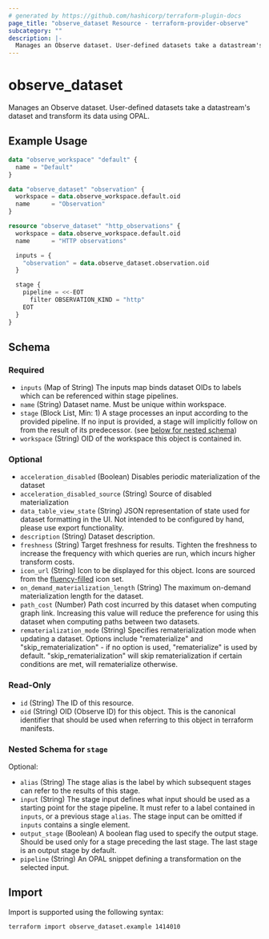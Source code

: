 ```yaml
---
# generated by https://github.com/hashicorp/terraform-plugin-docs
page_title: "observe_dataset Resource - terraform-provider-observe"
subcategory: ""
description: |-
  Manages an Observe dataset. User-defined datasets take a datastream's dataset and transform its data using OPAL.
---
```

# observe_dataset

Manages an Observe dataset. User-defined datasets take a datastream's dataset and transform its data using OPAL.
## Example Usage
```terraform
data "observe_workspace" "default" {
  name = "Default"
}

data "observe_dataset" "observation" {
  workspace = data.observe_workspace.default.oid
  name      = "Observation"
}

resource "observe_dataset" "http_observations" {
  workspace = data.observe_workspace.default.oid
  name      = "HTTP observations"

  inputs = {
    "observation" = data.observe_dataset.observation.oid
  }

  stage {
    pipeline = <<-EOT
      filter OBSERVATION_KIND = "http"
    EOT 
  }
}
```
<!-- schema generated by tfplugindocs -->
## Schema

### Required

- `inputs` (Map of String) The inputs map binds dataset OIDs to labels which can be referenced within
stage pipelines.
- `name` (String) Dataset name. Must be unique within workspace.
- `stage` (Block List, Min: 1) A stage processes an input according to the provided pipeline. If no
input is provided, a stage will implicitly follow on from the result of
its predecessor. (see [below for nested schema](#nestedblock--stage))
- `workspace` (String) OID of the workspace this object is contained in.

### Optional

- `acceleration_disabled` (Boolean) Disables periodic materialization of the dataset
- `acceleration_disabled_source` (String) Source of disabled materialization
- `data_table_view_state` (String) JSON representation of state used for dataset formatting in the UI. Not intended to be configured by hand, please use export functionality.
- `description` (String) Dataset description.
- `freshness` (String) Target freshness for results. Tighten the freshness to increase the
frequency with which queries are run, which incurs higher transform costs.
- `icon_url` (String) Icon to be displayed for this object. Icons are sourced from the [fluency-filled](https://icons8.com/icons/fluency-systems-filled) icon set.
- `on_demand_materialization_length` (String) The maximum on-demand materialization length for the dataset.
- `path_cost` (Number) Path cost incurred by this dataset when computing graph link. Increasing
this value will reduce the preference for using this dataset when computing
paths between two datasets.
- `rematerialization_mode` (String) Specifies rematerialization mode when updating a dataset. Options include
"rematerialize" and "skip_rematerialization" - if no option is used, "rematerialize"
is used by default. "skip_rematerialization" will skip rematerialization if certain conditions
are met, will rematerialize otherwise.

### Read-Only

- `id` (String) The ID of this resource.
- `oid` (String) OID (Observe ID) for this object. This is the canonical identifier that
should be used when referring to this object in terraform manifests.

<a id="nestedblock--stage"></a>
### Nested Schema for `stage`

Optional:

- `alias` (String) The stage alias is the label by which subsequent stages can refer to the
results of this stage.
- `input` (String) The stage input defines what input should be used as a starting point for
the stage pipeline. It must refer to a label contained in `inputs`, or a
previous stage `alias`. The stage input can be omitted if `inputs`
contains a single element.
- `output_stage` (Boolean) A boolean flag used to specify the output stage. Should be used only for
a stage preceding the last stage. The last stage is an output stage by default.
- `pipeline` (String) An OPAL snippet defining a transformation on the selected input.
## Import
Import is supported using the following syntax:
```shell
terraform import observe_dataset.example 1414010
```
